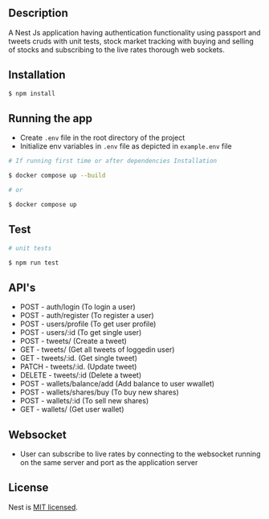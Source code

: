 ## Description

A Nest Js application having authentication functionality using passport and tweets cruds with unit tests, stock market tracking with buying and selling of stocks and subscribing to the live rates thorough web sockets.

## Installation

```bash
$ npm install
```

## Running the app

- Create `.env` file in the root directory of the project
- Initialize env variables in `.env` file as depicted in `example.env` file

```bash
# If running first time or after dependencies Installation

$ docker compose up --build

# or

$ docker compose up

```

## Test

```bash
# unit tests

$ npm run test

```

## API's

- POST - auth/login (To login a user)
- POST - auth/register (To register a user)
- POST - users/profile (To get user profile)
- POST - users/:id (To get single user)
- POST - tweets/ (Create a tweet)
- GET - tweets/ (Get all tweets of loggedin user)
- GET - tweets/:id. (Get single tweet)
- PATCH - tweets/:id. (Update tweet)
- DELETE - tweets/:id (Delete a tweet)
- POST - wallets/balance/add (Add balance to user wwallet)
- POST - wallets/shares/buy (To buy new shares)
- POST - wallets/:id (To sell new shares)
- GET - wallets/ (Get user wallet)

## Websocket

- User can subscribe to live rates by connecting to the websocket running on the same server and port as the application server

## License

Nest is [MIT licensed](LICENSE).
